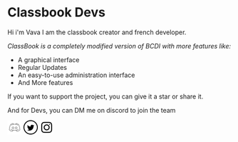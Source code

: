 # Classbook Devs
Hi i'm Vava I am the classbook creator and french developer. 

<em> ClassBook is a completely modified version of BCDI with more features like: </em>

- A graphical interface 
- Regular Updates
- An easy-to-use administration interface
- And More features

If you want to support the project, you can give it a star or share it. 

And for Devs, you can DM me on discord to join the team 
<div min-width="65px" min-height="30px">
 <a href="https://discord.com/"><img width="32px" height="32px" margin="5px" src="/assets/discord.png" alt="discord"></a> <a href="https://twitter.com"/><img width="32px" height="32px" margin="5px" src="/assets/twitter.png" alt="twitter"></a> <a href="https://instagram.com"><img width="32px" height="32px" margin="5px" src="/assets/instagram.png" alt="Instagram"></a>
</div>

